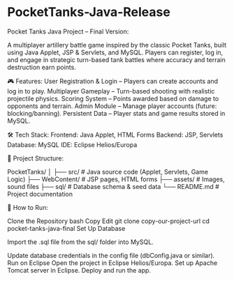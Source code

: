 # PocketTanks-Java-Release

Pocket Tanks Java Project – Final Version:

A multiplayer artillery battle game inspired by the classic Pocket Tanks, built using Java Applet, JSP & Servlets, and MySQL. Players can register, log in, and engage in strategic turn-based tank battles where accuracy and terrain destruction earn points.

🎮 Features:
User Registration & Login – Players can create accounts and log in to play.
Multiplayer Gameplay – Turn-based shooting with realistic projectile physics.
Scoring System – Points awarded based on damage to opponents and terrain.
Admin Module – Manage player accounts (future: blocking/banning).
Persistent Data – Player stats and game results stored in MySQL.

🛠 Tech Stack:
Frontend: Java Applet, HTML Forms
Backend: JSP, Servlets
Database: MySQL
IDE: Eclipse Helios/Europa


📂 Project Structure:

PocketTanks/
│
├── src/                # Java source code (Applet, Servlets, Game Logic)
├── WebContent/         # JSP pages, HTML forms
├── assets/             # Images, sound files
├── sql/                # Database schema & seed data
└── README.md           # Project documentation


🚀 How to Run:

Clone the Repository
bash
Copy
Edit
git clone copy-our-project-url
cd pocket-tanks-java-final
Set Up Database

Import the .sql file from the sql/ folder into MySQL.

Update database credentials in the config file (dbConfig.java or similar).
Run on Eclipse
Open the project in Eclipse Helios/Europa.
Set up Apache Tomcat server in Eclipse.
Deploy and run the app.
